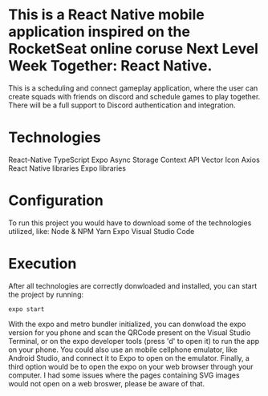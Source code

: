 # This is a React Native mobile application inspired on the RocketSeat online coruse Next Level Week Together: React Native.

This is a scheduling and connect gameplay application, where the user can create squads with friends on discord and schedule games to play together.
There will be a full support to Discord authentication and integration.

# Technologies
  React-Native
  TypeScript
  Expo
  Async Storage
  Context API
  Vector Icon
  Axios
  React Native libraries
  Expo libraries
  
 # Configuration
  To run this project you would have to download some of the technologies utilized, like:
    Node & NPM
    Yarn
    Expo
    Visual Studio Code
    
 # Execution
  After all technologies are correctly donwloaded and installed, you can start the project by running:
  
  ```expo start```
  
  With the expo and metro bundler initialized, you can donwload the expo version for you phone and scan the QRCode present on the Visual Studio Terminal, or on the expo developer tools (press 'd' to open it) to run the app on your phone.
  You could also use an mobile cellphone emulator, like Android Studio, and connect it to Expo to open on the emulator. Finally, a third option would be to open the expo on your web browser through your computer.
  I had some issues where the pages containing SVG images would not open on a web broswer, please be aware of that.
  
  
